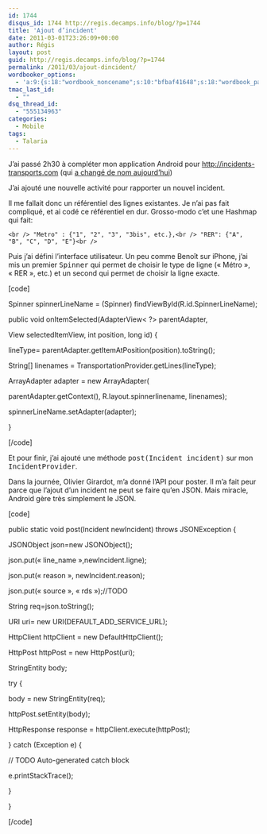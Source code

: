 ```yaml
---
id: 1744
disqus_id: 1744 http://regis.decamps.info/blog/?p=1744
title: 'Ajout d’incident'
date: 2011-03-01T23:26:09+00:00
author: Régis
layout: post
guid: http://regis.decamps.info/blog/?p=1744
permalink: /2011/03/ajout-dincident/
wordbooker_options:
  - 'a:9:{s:18:"wordbook_noncename";s:10:"bfbaf41648";s:18:"wordbook_page_post";s:4:"-100";s:18:"wordbook_orandpage";s:1:"2";s:23:"wordbook_default_author";s:1:"1";s:23:"wordbook_extract_length";s:3:"256";s:19:"wordbook_actionlink";s:3:"300";s:26:"wordbooker_publish_default";s:2:"on";s:18:"wordbook_attribute";s:36:"En train de développer une appli...";s:29:"wordbooker_status_update_text";s:33:"New blog post :  %title% - %link%";}'
tmac_last_id:
  - ""
dsq_thread_id:
  - "555134963"
categories:
  - Mobile
tags:
  - Talaria
---
```

J’ai passé 2h30 à compléter mon application Android pour <http://incidents-transports.com> (qui [a changé de nom aujourd’hui](http://twitter.com/#!/ogirardot/status/42668466376933376))

J’ai ajouté une nouvelle activité pour rapporter un nouvel incident.

Il me fallait donc un référentiel des lignes existantes. Je n’ai pas fait compliqué, et ai codé ce référentiel en dur. Grosso-modo c’et une Hashmap qui fait:
  
`<br />
"Metro" : {"1", "2", "3", "3bis", etc.},<br />
"RER": {"A", "B", "C", "D", "E"}<br />
` 

Puis j’ai défini l’interface utilisateur. Un peu comme Benoît sur iPhone, j’ai mis un premier <tt>Spinner</tt> qui permet de choisir le type de ligne (« Métro », « RER », etc.) et un second qui permet de choisir la ligne exacte.

[code]
			  
Spinner spinnerLineName = (Spinner) findViewById(R.id.SpinnerLineName);

public void onItemSelected(AdapterView< ?> parentAdapter,
					  
View selectedItemView, int position, long id) {
				  
lineType= parentAdapter.getItemAtPosition(position).toString();
				  
String[] linenames = TransportationProvider.getLines(lineType);
				  
ArrayAdapter<string> adapter = new ArrayAdapter</string><string>(
						  
parentAdapter.getContext(), R.layout.spinnerlinename, linenames);
				  
spinnerLineName.setAdapter(adapter);
			  
}
  
[/code]

Et pour finir, j’ai ajouté une méthode <tt>post(Incident incident)</tt> sur mon <tt>IncidentProvider</tt>. 

Dans la journée, Olivier Girardot, m’a donné l’API pour poster. Il m’a fait peur parce que l’ajout d’un incident ne peut se faire qu’en JSON. Mais miracle, Android gère très simplement le JSON. 

[code]
	  
public static void post(Incident newIncident) throws JSONException {
		  
JSONObject json=new JSONObject();
		  
json.put(« line_name »,newIncident.ligne);
		  
json.put(« reason », newIncident.reason);
		  
json.put(« source », « rds »);//TODO
		  
String req=json.toString();

URI uri= new URI(DEFAULT\_ADD\_SERVICE_URL);

HttpClient httpClient = new DefaultHttpClient();
		  
HttpPost httpPost = new HttpPost(uri);
		  
StringEntity body;
		  
try {
			  
body = new StringEntity(req);
			  
httpPost.setEntity(body);
			  
HttpResponse response = httpClient.execute(httpPost);
		  
} catch (Exception e) {
			  
// TODO Auto-generated catch block
			  
e.printStackTrace();
		  
}
	  
}
  
[/code]</string>

